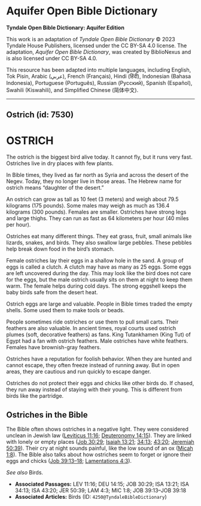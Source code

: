 # Aquifer Open Bible Dictionary

**Tyndale Open Bible Dictionary: Aquifer Edition**

This work is an adaptation of *Tyndale Open Bible Dictionary* © 2023 Tyndale House Publishers, licensed under the CC BY\-SA 4\.0 license. The adaptation, *Aquifer Open Bible Dictionary*, was created by BiblioNexus and is also licensed under CC BY\-SA 4\.0\.

This resource has been adapted into multiple languages, including English, Tok Pisin, Arabic (عربي), French (Français), Hindi (हिंदी), Indonesian (Bahasa Indonesia), Portuguese (Português), Russian (Русский), Spanish (Español), Swahili (Kiswahili), and Simplified Chinese (简体中文).



--------------------------------

## Ostrich (id: 7530)

OSTRICH
=======

The ostrich is the biggest bird alive today. It cannot fly, but it runs very fast. Ostriches live in dry places with few plants. 

In Bible times, they lived as far north as Syria and across the desert of the Negev. Today, they no longer live in those areas. The Hebrew name for ostrich means “daughter of the desert.”

An ostrich can grow as tall as 10 feet (3 meters) and weigh about 79\.5 kilograms (175 pounds). Some males may weigh as much as 136\.4 kilograms (300 pounds). Females are smaller. Ostriches have strong legs and large thighs. They can run as fast as 64 kilometers per hour (40 miles per hour).

Ostriches eat many different things. They eat grass, fruit, small animals like lizards, snakes, and birds. They also swallow large pebbles. These pebbles help break down food in the bird’s stomach.

Female ostriches lay their eggs in a shallow hole in the sand. A group of eggs is called a clutch. A clutch may have as many as 25 eggs. Some eggs are left uncovered during the day. This may look like the bird does not care for the eggs, but the male ostrich usually sits on them at night to keep them warm. The female helps during cold days. The strong eggshell keeps the baby birds safe from the desert heat.

Ostrich eggs are large and valuable. People in Bible times traded the empty shells. Some used them to make tools or beads.

People sometimes ride ostriches or use them to pull small carts. Their feathers are also valuable. In ancient times, royal courts used ostrich plumes (soft, decorative feathers) as fans. King Tutankhamen (King Tut) of Egypt had a fan with ostrich feathers. Male ostriches have white feathers. Females have brownish\-gray feathers.

Ostriches have a reputation for foolish behavior. When they are hunted and cannot escape, they often freeze instead of running away. But in open areas, they are cautious and run quickly to escape danger.

Ostriches do not protect their eggs and chicks like other birds do. If chased, they run away instead of staying with their young. This is different from birds like the partridge.

Ostriches in the Bible
----------------------

The Bible often shows ostriches in a negative light. They were considered unclean in Jewish law ([Leviticus 11:16](https://ref.ly/Lev11:16); [Deuteronomy 14:15](https://ref.ly/Deut14:15)). They are linked with lonely or empty places ([Job 30:29](https://ref.ly/Job30:29); [Isaiah 13:21](https://ref.ly/Isa13:21); [34:13](https://ref.ly/Isa34:13); [43:20](https://ref.ly/Isa43:20); [Jeremiah 50:39](https://ref.ly/Jer50:39)). Their cry at night sounds painful, like the low sound of an ox ([Micah 1:8](https://ref.ly/Mic1:8)). The Bible also talks about how ostriches seem to forget or ignore their eggs and chicks ([Job 39:13–18](https://ref.ly/Job39:13-Job39:18); [Lamentations 4:3](https://ref.ly/Lam4:3)).

*See also* Birds.

* **Associated Passages:** LEV 11:16; DEU 14:15; JOB 30:29; ISA 13:21; ISA 34:13; ISA 43:20; JER 50:39; LAM 4:3; MIC 1:8; JOB 39:13–JOB 39:18
* **Associated Articles:** Birds (ID: `4250@TyndaleBibleDictionary`)

